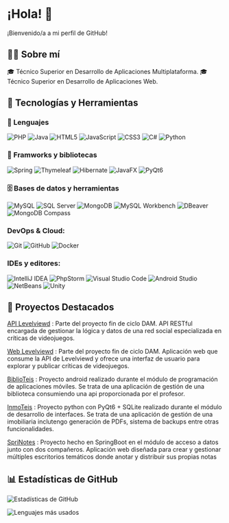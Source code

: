 # ¡Hola! 👋

¡Bienvenido/a a mi perfil de GitHub!

## 👨‍🎓 Sobre mí

🎓 Técnico Superior en Desarrollo de Aplicaciones Multiplataforma.
🎓 Técnico Superior en Desarrollo de Aplicaciones Web.

## 🚀 Tecnologías y Herramientas

### 💬 Lenguajes

![PHP](https://img.shields.io/badge/-PHP-777BB4?style=flat&logo=php&logoColor=white)
![Java](https://img.shields.io/badge/-Java-007396?style=flat&logo=java&logoColor=white)
![HTML5](https://img.shields.io/badge/-HTML5-E34F26?style=flat&logo=html5&logoColor=white)
![JavaScript](https://img.shields.io/badge/-JavaScript-F7DF1E?style=flat&logo=javascript&logoColor=black)
![CSS3](https://img.shields.io/badge/-CSS3-1572B6?style=flat&logo=css3&logoColor=white)
![C#](https://img.shields.io/badge/-CSharp-239120?style=flat&logo=c-sharp&logoColor=white)
![Python](https://img.shields.io/badge/-Python-3776AB?style=flat&logo=python&logoColor=white)

### 💬 Framworks y bibliotecas

![Spring](https://img.shields.io/badge/-Spring-6DB33F?style=flat&logo=spring&logoColor=white)
![Thymeleaf](https://img.shields.io/badge/-Thymeleaf-005F0F?style=flat&logo=leaflet&logoColor=white)
![Hibernate](https://img.shields.io/badge/-Hibernate-59666C?style=flat&logo=hibernate&logoColor=white)
![JavaFX](https://img.shields.io/badge/-JavaFX-000000?style=flat&logo=java&logoColor=white)
![PyQt6](https://img.shields.io/badge/-PyQt6-41CD52?style=flat&logo=python&logoColor=white)


 ### 🗄️ Bases de datos y herramientas
![MySQL](https://img.shields.io/badge/-MySQL-4479A1?style=flat&logo=mysql&logoColor=white)
![SQL Server](https://img.shields.io/badge/-SQL%20Server-CC2927?style=flat&logo=microsoft-sql-server&logoColor=white)
![MongoDB](https://img.shields.io/badge/-MongoDB-47A248?style=flat&logo=mongodb&logoColor=white)
![MySQL Workbench](https://img.shields.io/badge/-MySQL%20Workbench-4479A1?style=flat&logo=mysql&logoColor=white)
![DBeaver](https://img.shields.io/badge/-DBeaver-372923?style=flat&logo=dbeaver&logoColor=white)
![MongoDB Compass](https://img.shields.io/badge/-MongoDB%20Compass-4DB33D?style=flat&logo=mongodb&logoColor=white)


### DevOps & Cloud:
![Git](https://img.shields.io/badge/-Git-F05032?style=flat&logo=git&logoColor=white)
![GitHub](https://img.shields.io/badge/-GitHub-181717?style=flat&logo=github&logoColor=white)
![Docker](https://img.shields.io/badge/-Docker-2496ED?style=flat&logo=docker&logoColor=white)

### IDEs y editores:
![IntelliJ IDEA](https://img.shields.io/badge/-IntelliJ%20IDEA-000000?style=flat&logo=intellij-idea&logoColor=white)
![PhpStorm](https://img.shields.io/badge/-PhpStorm-000000?style=flat&logo=phpstorm&logoColor=white)
![Visual Studio Code](https://img.shields.io/badge/-VS%20Code-007ACC?style=flat&logo=visual-studio-code&logoColor=white)
![Android Studio](https://img.shields.io/badge/-Android%20Studio-3DDC84?style=flat&logo=android-studio&logoColor=white)
![NetBeans](https://img.shields.io/badge/-NetBeans-1B6AC6?style=flat&logo=apache-netbeans-ide&logoColor=white)
![Unity](https://img.shields.io/badge/-Unity-000000?style=flat&logo=unity&logoColor=white)

## 📌 Proyectos Destacados
[API Levelviewd](https://github.com/iagorv/tfg-api) : Parte del proyecto fin de ciclo DAM. API RESTful encargada de gestionar la lógica y datos de una red social especializada en críticas de videojuegos.

[Web Levelviewd](https://github.com/iagorv/tfg-api) : Parte del proyecto fin de ciclo DAM. Aplicación web que consume la API de Levelviewd y ofrece una interfaz de usuario para explorar y publicar críticas de videojuegos.

[BiblioTeis](https://github.com/iagorv/BiblioTeis) : Proyecto android realizado durante el módulo de programación de aplicaciones móviles. Se trata de una aplicación de gestión de una biblioteca consumiendo una api proporcionada por el profesor.

[InmoTeis](https://github.com/iagorv/InmoTeis) : Proyecto python con PyQt6 + SQLite realizado durante el módulo de desarrollo de interfaces. Se trata de una aplicación de gestión de una imobiliaria inclutengo generación de PDFs, sistema de backups entre otras funcionalidades.

[SpriNotes](https://github.com/CGAInstitution/proyectoud4-skill-tree) : Proyecto hecho en SpringBoot en el módulo de acceso a datos junto con dos compañeros. Aplicación web diseñada para crear y gestionar múltiples escritorios temáticos donde anotar y distribuir sus propias notas

## 📊 Estadísticas de GitHub

![Estadísticas de GitHub](https://github-readme-stats.vercel.app/api?username=TU_USUARIO&show_icons=true&theme=github_dark&hide=stars,prs)

![Lenguajes más usados](https://github-readme-stats.vercel.app/api/top-langs/?username=TU_USUARIO&layout=compact&theme=github_dark)




<!--
**iagorv/iagorv** is a ✨ _special_ ✨ repository because its `README.md` (this file) appears on your GitHub profile.

Here are some ideas to get you started:

- 🔭 I’m currently working on ...
- 🌱 I’m currently learning ...
- 👯 I’m looking to collaborate on ...
- 🤔 I’m looking for help with ...
- 💬 Ask me about ...
- 📫 How to reach me: ...
- 😄 Pronouns: ...
- ⚡ Fun fact: ...
-->
